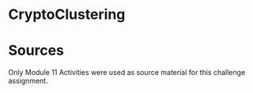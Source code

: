 # CryptoClustering

# Sources

Only Module 11 Activities were used as source material for this challenge assignment.
